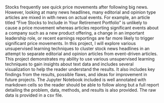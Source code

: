 Stocks frequently see quick price movements after following big news. However, looking at many news headlines, many editorial and opinion type articles are mixed in with news on actual events. For example, an article titled “Five Stocks to Include in Your Retirement Portfolio” is unlikely to cause a price movement whereas articles reporting significant events about a company such as a new product offering, a change in an important leadership role, or recent earnings reportings are far more likely to trigger significant price movements. 
In this project, I will explore various unsupervised learning techniques to cluster stock news headlines in an attempt to separate editorial and opinion articles from event-driven articles.
This project demonstrates my ability to use various unsupervised learning techniques to gain insights about text data and includes several visualization to help the reader understand the results. It also includes key findings from the results, possible flaws, and ideas for improvement in future projects.
The Jupyter Notebook included is well annotated with markdown cells so the reader should be able to follow along but a full report detailing the problem, data, methods, and results is also provided. The raw data is provided in a csv file.

